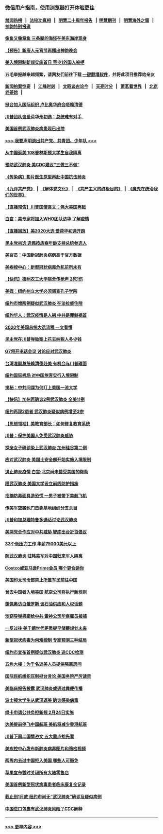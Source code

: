 ### [微信用户指南，使用浏览器打开体验更佳](https://github.com/gfw-breaker/banned-news1/blob/master/indexes/wechat-guide.md?t=0)
#### [禁闻热榜](热点新闻.md?t=0)  &nbsp;&nbsp;|&nbsp;&nbsp; [法轮功真相](https://github.com/gfw-breaker/truth/blob/master/README.md?t=0) &nbsp;&nbsp;|&nbsp;&nbsp; [明慧二十周年报告](https://github.com/gfw-breaker/mh-reports/blob/master/README.md?t=0) &nbsp;&nbsp;|&nbsp;&nbsp;[明慧期刊](https://github.com/gfw-breaker/mh-qikan) &nbsp;&nbsp;|&nbsp;&nbsp; [明慧海外之窗](https://github.com/gfw-breaker/mh-news/blob/master/README.md?t=0) &nbsp;&nbsp;|&nbsp;&nbsp; [神韵特别报道](https://github.com/gfw-breaker/mh-news/blob/master/shenyun.md?t=0)
#### [像鱼又像章鱼 三条腿的海怪在美东海岸现身](../pages/nsc412/n11843092.md?t=02041422) 
#### [【预告】新唐人元宵节再播出神韵晚会](../pages/nsc412/n11843192.md?t=02041422) 
#### [美入境限制新规实施首日 至少1外国人被拒](../pages/nsc412/n11843058.md?t=02041422) 
#### 五毛举报越来越频繁，请网友们前往下载 [一键翻墙软件](https://github.com/gfw-breaker/ssr-accounts)，并将此项目推荐给亲友
#### [新闻拍案惊奇](https://github.com/gfw-breaker/banned-news1/blob/master/pages/link4.md) &nbsp;&nbsp;|&nbsp;&nbsp; [江峰时刻](https://github.com/gfw-breaker/banned-news1/blob/master/pages/link4.md) &nbsp;&nbsp;|&nbsp;&nbsp; [文昭谈古论今](https://github.com/gfw-breaker/banned-news1/blob/master/pages/link4.md) &nbsp;&nbsp;|&nbsp;&nbsp; [天亮时分](https://github.com/gfw-breaker/banned-news1/blob/master/pages/link4.md) &nbsp;&nbsp;|&nbsp;&nbsp; [萧茗看世界](https://github.com/gfw-breaker/banned-news1/blob/master/pages/link4.md) &nbsp;&nbsp;|&nbsp;&nbsp; [北京老茶馆](https://github.com/gfw-breaker/banned-news1/blob/master/pages/link4.md) &nbsp;&nbsp;|&nbsp;&nbsp; 
#### [挺台加入国际组织 卢比奥华府会唔赖清德](../pages/nsc412/n11843023.md?t=02041422) 
#### [川普团队谈爱荷华州初选：总统难有对手  ](../pages/nsc412/n11842867.md?t=02041422) 
#### [美国首例武汉肺炎病患现已出院](../pages/nsc412/n11842740.md?t=02041422) 
#### [>>> 我要声明退出共产党、共青团、少年队 <<<](https://github.com/begood0513/goodnews/blob/master/quit/letter.md) 
#### [从中国返美 108普林斯顿大学生自我隔离](../pages/nsc412/n11842714.md?t=02041422) 
#### [预防武汉肺炎 美CDC建议“三做三不做”](../pages/nsc412/n11842700.md?t=02041422) 
#### [《传染病》影片医生原型再赴中国抗击肺炎](../pages/nsc412/n11842626.md?t=02041422) 
#### [《九评共产党》](https://github.com/begood0513/9ping.md/blob/master/README.md) &nbsp;|&nbsp; [《解体党文化》](../../../../jtdwh.md/blob/master/README.md)  &nbsp;|&nbsp; [《共产主义的终极目的》](../../../../gczydzjmd.md/blob/master/README.md) &nbsp;|&nbsp; [《魔鬼在统治我们的世界》](../../../../mgztzwmdsj.md/blob/master/README.md) 
#### [【直播预告】川普国情咨文：伟大美国再起](../pages/nsc412/n11842079.md?t=02041422) 
#### [白宫：美专家将加入WHO团队访华 了解疫情](../pages/nsc412/n11842198.md?t=02041422) 
#### [【直播回放】美2020大选 爱荷华初选开跑](../pages/nsc412/n11841820.md?t=02041422) 
#### [民主党初选 选民按族裔年龄支持总统参选人](../pages/nsc412/n11842239.md?t=02041422) 
#### [美官员：中国新冠肺炎病例高于官方数据](../pages/nsc412/n11842452.md?t=02041422) 
#### [美疾控中心：新型冠状病毒危机前所未有](../pages/nsc412/n11842406.md?t=02041422) 
#### [【快讯】德州农工大学宿舍传枪声 2死1伤](../pages/nsc412/n11842279.md?t=02041422) 
#### [美媒：纽约州立大学必须调查孔子学院](../pages/nsc412/n11840637.md?t=02041422) 
#### [纽约市增两例疑似武汉肺炎 在法拉盛住院](../pages/nsc412/n11840625.md?t=02041422) 
#### [纽约华人：武汉疫情是人祸 中共是罪魁祸首](../pages/nsc412/n11840631.md?t=02041422) 
#### [2020年美国总统大选流程 一文看懂](../pages/nsc412/n11842056.md?t=02041422) 
#### [民主党在川普弹劾案上花去纳税人多少钱](../pages/nsc412/n11841941.md?t=02041422) 
#### [G7将开电话会议 讨论应对武汉肺炎](../pages/nsc412/n11841658.md?t=02041422) 
#### [台湾准副总统赖清德赴美 有机会与川普碰面](../pages/nsc412/n11841332.md?t=02041422) 
#### [纽约国际机场  对中国旅客实行入境限制](../pages/nsc412/n11840619.md?t=02041422) 
#### [揭秘：中共间谍为何盯上美国一流大学](../pages/nsc412/n11840270.md?t=02041422) 
#### [【快讯】加州再确诊2例武汉肺炎 全美11例](../pages/nsc412/n11840339.md?t=02041422) 
#### [纽约再现2患者 武汉肺炎疑似病例增至3宗](../pages/nsc412/n11840010.md?t=02041422) 
#### [【思想领袖】美教育部长：如何修复教育系统](../pages/nsc412/n11690865.md?t=02041422) 
#### [川普：保护美国人免受武汉肺炎威胁](../pages/nsc412/n11839718.md?t=02041422) 
#### [探亲女子确诊染上武汉肺炎 加州硅谷第二例](../pages/nsc412/n11839784.md?t=02041422) 
#### [应对武汉肺炎 美国土安全部开始实施入境限制](../pages/nsc412/n11839729.md?t=02041422) 
#### [遏止肺炎疫情 白宫:北京尚未接受美国的帮助](../pages/nsc412/n11839660.md?t=02041422) 
#### [阻武汉肺炎 美国大学设立前线防护措施](../pages/nsc412/n11839479.md?t=02041422) 
#### [拒摘防毒面具造恐慌 一男子被带下美航飞机](../pages/nsc412/n11839455.md?t=02041422) 
#### [传美军空袭也门击毙基地组织分支头目](../pages/nsc412/n11839210.md?t=02041422) 
#### [川普和加总理特鲁多通话讨论武汉肺炎](../pages/nsc412/n11839128.md?t=02041422) 
#### [美两党合作应对中共威胁 智库出台近百倡议](../pages/nsc412/n11838437.md?t=02041422) 
#### [33个低压力工作 年薪75000美元以上](../pages/nsc412/n11834441.md?t=02041422) 
#### [防武汉肺炎 驻韩美军对中国归来军人隔离](../pages/nsc412/n11838970.md?t=02041422) 
#### [Costco或亚马逊Prime会员 哪个更合适你](../pages/nsc412/n11834459.md?t=02041422) 
#### [美国印太司令部禁止所属军民前往中国](../pages/nsc412/n11838418.md?t=02041422) 
#### [曾去中国者入境美国 航空公司将执行新规则](../pages/nsc412/n11838375.md?t=02041422) 
#### [蓬佩奥访白俄罗斯 谈石油供应和人权话题](../pages/nsc412/n11838242.md?t=02041422) 
#### [涉窃导弹机密给中共 雷神公司华裔雇员被捕](../pages/nsc412/n11838129.md?t=02041422) 
#### [一反过往 美千禧世代更愿提早储蓄规划未来](../pages/nsc412/n11837601.md?t=02041422) 
#### [新型冠状病毒为何难控制 专家预测三种结局](../pages/nsc412/n11838002.md?t=02041422) 
#### [纽约市宣布首例疑似武汉肺炎 送CDC检测](../pages/nsc412/n11837852.md?t=02041422) 
#### [五角大楼：为千名返美人员提供隔离房间](../pages/nsc412/n11837831.md?t=02041422) 
#### [国际民航组织压制挺台言论 美国务院严厉谴责](../pages/nsc412/n11837791.md?t=02041422) 
#### [美临床报告披露 武汉肺炎或通过粪便传播](../pages/nsc412/n11837626.md?t=02041422) 
#### [波士顿大学生从武汉返美 确诊感染病毒](../pages/nsc412/n11837580.md?t=02041422) 
#### [绿卡申请公共负担新规 2月24日实施](../pages/nsc412/n11836634.md?t=02041422) 
#### [达美提前停飞中国航班 美航将减少香港航班](../pages/nsc412/n11837649.md?t=02041422) 
#### [川普下周二国情咨文 五大重点抢先看](../pages/nsc412/n11837512.md?t=02041422) 
#### [美疾控中心发布新肺炎病毒图片和筛检视频](../pages/nsc412/n11837491.md?t=02041422) 
#### [两周内去过中国拒入美国 哪些人可豁免](../pages/nsc412/n11837400.md?t=02041422) 
#### [苹果宣布暂时关闭所有大陆零售店](../pages/nsc412/n11837097.md?t=02041422) 
#### [美国首例新型冠状病毒患者临床康复全记录](../pages/nsc412/n11836513.md?t=02041422) 
#### [截止到1月底  纽约市尚无“武汉肺炎”确诊及疑似病例](../pages/nsc412/n11836657.md?t=02041422) 
#### [中国进口包裹有武汉肺炎风险？CDC解释](../pages/nsc412/n11836321.md?t=02041422) 

----
#### [ >>> 更早内容 <<< ](../indexes/nsc412-earlier.md)
